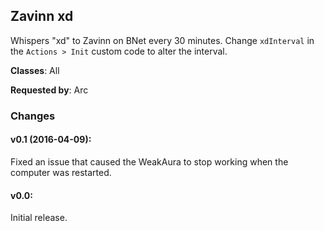 ## Zavinn xd

Whispers "xd" to Zavinn on BNet every 30 minutes. Change `xdInterval` in the
`Actions > Init` custom code to alter the interval.

**Classes**: All

**Requested by**: Arc

### Changes

#### v0.1 (2016-04-09):

Fixed an issue that caused the WeakAura to stop working when the computer was
restarted.


#### v0.0:

Initial release.


